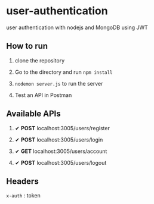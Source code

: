 # user-authentication
user authentication with nodejs and MongoDB using JWT

## How to run

1. clone the repository

2. Go to the directory and run `npm install`
3. `nodemon server.js` to run the server
4. Test an API in Postman 

## Available APIs

1. ✔ **POST**  localhost:3005/users/register

2. ✔ **POST**  localhost:3005/users/login
3. ✔ **GET**   localhost:3005/users/account
4. ✔ **POST**  localhost:3005/users/logout

## Headers
 
 `x-auth` : token
